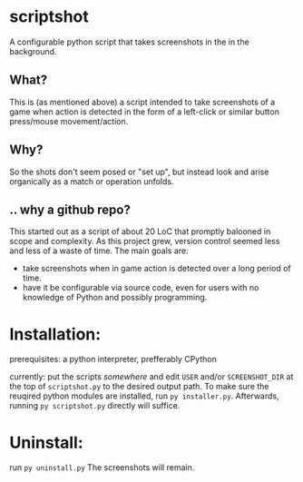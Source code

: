 # scriptshot
A configurable python script that takes screenshots in the in the background.

## What?
This is (as mentioned above) a script intended to take screenshots of a game when action is detected in the form of a left-click or similar button press/mouse movement/action.

## Why?
So the shots don't seem posed or "set up", but instead look and arise organically as a match or operation unfolds.

## .. why a github repo?
This started out as a script of about 20 LoC that promptly balooned in scope and complexity.
As this project grew, version control seemed less and less of a waste of time.
The main goals are:
- take screenshots when in game action is detected over a long period of time.
- have it be configurable via source code, even for users with no knowledge of Python and possibly programming.

# Installation:

prerequisites: a python interpreter, prefferably CPython

currently: put the scripts *somewhere* and edit `USER` and/or `SCREENSHOT_DIR` at the top of `scriptshot.py` to the desired output path.
To make sure the reuqired python modules are installed, run `py installer.py`.
Afterwards, running `py scriptshot.py` directly will suffice.

# Uninstall:
run `py uninstall.py`
The screenshots will remain.
